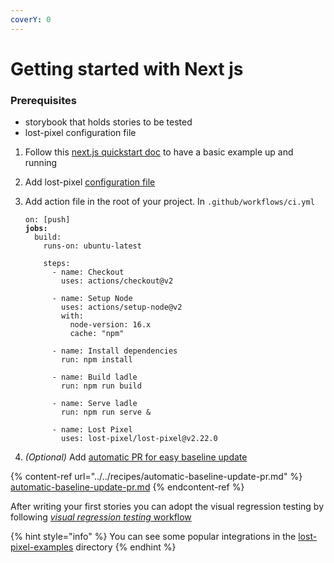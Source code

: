 ```yaml
---
coverY: 0
---
```


# Getting started with Next js

### Prerequisites

* storybook that holds stories to be tested
* lost-pixel configuration file

1. Follow this [next.js quickstart doc](https://nextjs.org/docs) to have a basic example up and running&#x20;
2. Add lost-pixel [configuration file](../../setup/project-configuration/modes.md#page-shots)
3.  Add action file in the root of your project. In `.github/workflows/ci.yml`

    <pre><code>on: [push]
    <strong>jobs:
    </strong>  build:
        runs-on: ubuntu-latest

        steps:
          - name: Checkout
            uses: actions/checkout@v2

          - name: Setup Node
            uses: actions/setup-node@v2
            with:
              node-version: 16.x
              cache: "npm"

          - name: Install dependencies
            run: npm install

          - name: Build ladle
            run: npm run build

          - name: Serve ladle
            run: npm run serve &#x26;

          - name: Lost Pixel
            uses: lost-pixel/lost-pixel@v2.22.0</code></pre>
4. _(Optional)_ Add [automatic PR for easy baseline update](../../recipes/automatic-baseline-update-pr.md)

{% content-ref url="../../recipes/automatic-baseline-update-pr.md" %}
[automatic-baseline-update-pr.md](../../recipes/automatic-baseline-update-pr.md)
{% endcontent-ref %}

After writing your first stories you can adopt the visual regression testing by following [_visual regression testing_ workflow](../testing-workflow-github-actions.md)

{% hint style="info" %}
You can see some popular integrations in the [lost-pixel-examples](https://github.com/lost-pixel/lost-pixel-examples) directory
{% endhint %}
